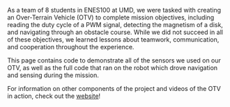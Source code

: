 As a team of 8 students in ENES100 at UMD, we were tasked with creating an Over-Terrain Vehicle (OTV) to complete mission objectives, including reading the duty cycle of a PWM signal, detecting the magnetism of a disk, and navigating through an obstacle course. While we did not succeed in all of these objectives, we learned lessons about teamwork, communication, and cooperation throughout the experience.

This page contains code to demonstrate all of the sensors we used on our OTV, as well as the full code that ran on the robot which drove navigation and sensing during the mission.

For information on other components of the project and videos of the OTV in action, check out the [website](https://sites.google.com/terpmail.umd.edu/surfingsquirrels/home)!
